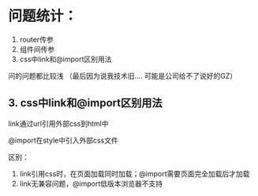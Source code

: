 # 问题统计：
1. router传参
2. 组件间传参
3. css中link和@import区别用法

问的问题都比较浅
（最后因为说我技术旧.... 可能是公司给不了说好的GZ）

## 3. css中link和@import区别用法 ##

link通过url引用外部css到html中

@import在style中引入外部css文件

区别：
1. link引用css时，在页面加载同时加载；@import需要页面完全加载后才加载
2. link无兼容问题，@import低版本浏览器不支持